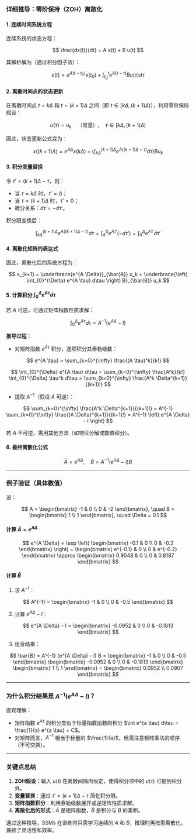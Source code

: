 
### **详细推导：零阶保持（ZOH）离散化**

#### **1. 连续时间系统方程**



连续系统的状态方程：


$$
\frac{dx(t)}{dt} = A x(t) + B u(t)
$$

其解析解为（通过积分因子法）：

$$
x(t) = e^{A(t - t_0)} x(t_0) + \int_{t_0}^t e^{A(t - \tau)} B u(\tau) d\tau
$$


#### **2. 离散时间点的状态更新**
在离散时间点 $t = k\Delta$ 和 $t = (k+1)\Delta$ 之间（即 $t \in [k\Delta, (k+1)\Delta)$），利用零阶保持假设：

$$
u(\tau) = u_k \quad \text{（常量）}, \quad \tau \in [k\Delta, (k+1)\Delta)
$$

因此，状态更新公式变为：

$$
x((k+1)\Delta) = e^{A \Delta} x(k\Delta) + \left( \int_{k\Delta}^{(k+1)\Delta} e^{A((k+1)\Delta - \tau)} d\tau \right) B u_k
$$


#### **3. 积分变量替换**
令 $\tau' = (k+1)\Delta - \tau$，则：
- 当 $\tau = k\Delta$ 时，$\tau' = \Delta$；
- 当 $\tau = (k+1)\Delta$ 时，$\tau' = 0$；
- 微分关系：$d\tau = -d\tau'$。

积分限变换后：

$$
\int_{k\Delta}^{(k+1)\Delta} e^{A((k+1)\Delta - \tau)} d\tau = \int_{\Delta}^{0} e^{A \tau'} (-d\tau') = \int_{0}^{\Delta} e^{A \tau'} d\tau'
$$


#### **4. 离散化矩阵的表达式**
因此，离散化后的系统方程为：

$$
x_{k+1} = \underbrace{e^{A \Delta}}_{\bar{A}} x_k + \underbrace{\left( \int_{0}^{\Delta} e^{A \tau} d\tau \right) B}_{\bar{B}} u_k
$$


#### **5. 计算积分 $\int_{0}^{\Delta} e^{A \tau} d\tau$**
若 $A$ 可逆，可通过矩阵指数性质求解：

$$
\int_{0}^{\Delta} e^{A \tau} d\tau = A^{-1} \left( e^{A \Delta} - I \right)
$$

**推导过程**：
- 对矩阵指数 $e^{A \tau}$ 积分，逐项积分其泰勒级数：
  
$$
e^{A \tau} = \sum_{k=0}^{\infty} \frac{(A \tau)^k}{k!}
$$

  
$$
\int_{0}^{\Delta} e^{A \tau} d\tau = \sum_{k=0}^{\infty} \frac{A^k}{k!} \int_{0}^{\Delta} \tau^k d\tau = \sum_{k=0}^{\infty} \frac{A^k \Delta^{k+1}}{(k+1)!}
$$

- 提取 $A^{-1}$（假设 $A$ 可逆）：
  
$$
\sum_{k=0}^{\infty} \frac{A^k \Delta^{k+1}}{(k+1)!} = A^{-1} \sum_{k=0}^{\infty} \frac{(A \Delta)^{k+1}}{(k+1)!} = A^{-1} \left( e^{A \Delta} - I \right)
$$


若 $A$ 不可逆，需用其他方法（如特征分解或数值积分）。

#### **6. 最终离散化公式**

$$
\bar{A} = e^{A \Delta}, \quad \bar{B} = A^{-1} \left( e^{A \Delta} - I \right) B
$$


---

### **例子验证（具体数值）**
设：

$$
A = \begin{bmatrix} -1 & 0 \\ 0 & -2 \end{bmatrix}, \quad B = \begin{bmatrix} 1 \\ 1 \end{bmatrix}, \quad \Delta = 0.1
$$


#### **计算 $\bar{A} = e^{A \Delta}$**

$$
e^{A \Delta} = \exp \left( \begin{bmatrix} -0.1 & 0 \\ 0 & -0.2 \end{bmatrix} \right) = \begin{bmatrix} e^{-0.1} & 0 \\ 0 & e^{-0.2} \end{bmatrix} \approx \begin{bmatrix} 0.9048 & 0 \\ 0 & 0.8187 \end{bmatrix}
$$


#### **计算 $\bar{B}$**
1. 求 $A^{-1}$：
   
$$
A^{-1} = \begin{bmatrix} -1 & 0 \\ 0 & -0.5 \end{bmatrix}
$$

2. 计算 $e^{A \Delta} - I$：
   
$$
e^{A \Delta} - I = \begin{bmatrix} -0.0952 & 0 \\ 0 & -0.1813 \end{bmatrix}
$$

3. 组合结果：
   
$$
\bar{B} = A^{-1} (e^{A \Delta} - I) B = \begin{bmatrix} -1 & 0 \\ 0 & -0.5 \end{bmatrix} \begin{bmatrix} -0.0952 & 0 \\ 0 & -0.1813 \end{bmatrix} \begin{bmatrix} 1 \\ 1 \end{bmatrix} = \begin{bmatrix} 0.0952 \\ 0.0907 \end{bmatrix}
$$


---

### **为什么积分结果是 $A^{-1}(e^{A \Delta} - I)$？**
直观理解：
- 矩阵指数 $e^{A \tau}$ 的积分类似于标量指数函数的积分 $\int e^{a \tau} d\tau = \frac{1}{a} e^{a \tau} + C$。
- 对矩阵而言，$A^{-1}$ 相当于标量的 $\frac{1}{a}$，但需注意矩阵乘法的顺序（不可交换）。

---

### **关键点总结**
1. **ZOH假设**：输入 $u(t)$ 在离散间隔内恒定，使得积分项中的 $u(\tau)$ 可提到积分外。
2. **变量替换**：通过 $\tau' = (k+1)\Delta - \tau$ 简化积分限。
3. **矩阵指数积分**：利用泰勒级数展开或逆矩阵性质求解。
4. **离散化后的形式**：$\bar{A}$ 是矩阵指数，$\bar{B}$ 是积分与 $B$ 的乘积。

通过这种推导，SSMs 在训练时只需学习连续的 $A$ 和 $B$，推理时再按需离散化，兼顾了灵活性和效率。